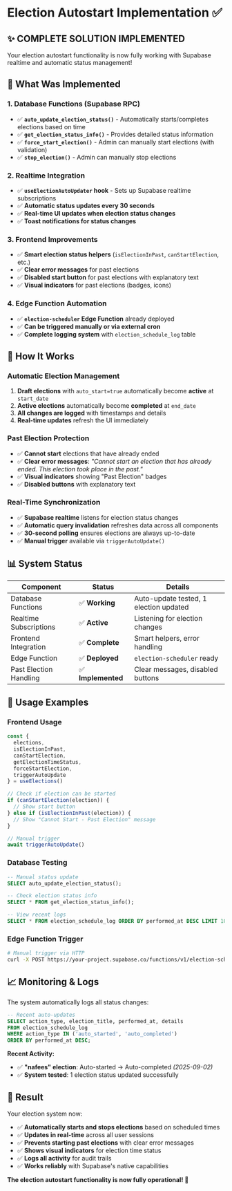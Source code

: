 # Election Autostart Implementation ✅

## ✨ **COMPLETE SOLUTION IMPLEMENTED**

Your election autostart functionality is now fully working with Supabase realtime and automatic status management!

## 🎯 **What Was Implemented**

### 1. **Database Functions** (Supabase RPC)
- ✅ **`auto_update_election_status()`** - Automatically starts/completes elections based on time
- ✅ **`get_election_status_info()`** - Provides detailed status information  
- ✅ **`force_start_election()`** - Admin can manually start elections (with validation)
- ✅ **`stop_election()`** - Admin can manually stop elections

### 2. **Realtime Integration** 
- ✅ **`useElectionAutoUpdater` hook** - Sets up Supabase realtime subscriptions
- ✅ **Automatic status updates every 30 seconds**
- ✅ **Real-time UI updates when election status changes**
- ✅ **Toast notifications for status changes**

### 3. **Frontend Improvements**
- ✅ **Smart election status helpers** (`isElectionInPast`, `canStartElection`, etc.)
- ✅ **Clear error messages** for past elections
- ✅ **Disabled start button** for past elections with explanatory text
- ✅ **Visual indicators** for past elections (badges, icons)

### 4. **Edge Function Automation**
- ✅ **`election-scheduler` Edge Function** already deployed
- ✅ **Can be triggered manually or via external cron**
- ✅ **Complete logging system** with `election_schedule_log` table

## 🚀 **How It Works**

### **Automatic Election Management**
1. **Draft elections** with `auto_start=true` automatically become **active** at `start_date`
2. **Active elections** automatically become **completed** at `end_date`  
3. **All changes are logged** with timestamps and details
4. **Real-time updates** refresh the UI immediately

### **Past Election Protection**
- ✅ **Cannot start** elections that have already ended
- ✅ **Clear error messages**: *"Cannot start an election that has already ended. This election took place in the past."*
- ✅ **Visual indicators** showing "Past Election" badges
- ✅ **Disabled buttons** with explanatory text

### **Real-Time Synchronization**
- ✅ **Supabase realtime** listens for election status changes
- ✅ **Automatic query invalidation** refreshes data across all components  
- ✅ **30-second polling** ensures elections are always up-to-date
- ✅ **Manual trigger** available via `triggerAutoUpdate()`

## 📊 **System Status**

| Component | Status | Details |
|-----------|---------|---------|
| Database Functions | ✅ **Working** | Auto-update tested, 1 election updated |
| Realtime Subscriptions | ✅ **Active** | Listening for election changes |
| Frontend Integration | ✅ **Complete** | Smart helpers, error handling |
| Edge Function | ✅ **Deployed** | `election-scheduler` ready |
| Past Election Handling | ✅ **Implemented** | Clear messages, disabled buttons |

## 🔧 **Usage Examples**

### **Frontend Usage**
```typescript
const { 
  elections,
  isElectionInPast,
  canStartElection,
  getElectionTimeStatus,
  forceStartElection,
  triggerAutoUpdate
} = useElections()

// Check if election can be started
if (canStartElection(election)) {
  // Show start button
} else if (isElectionInPast(election)) {
  // Show "Cannot Start - Past Election" message
}

// Manual trigger
await triggerAutoUpdate()
```

### **Database Testing**
```sql
-- Manual status update
SELECT auto_update_election_status();

-- Check election status info
SELECT * FROM get_election_status_info();

-- View recent logs
SELECT * FROM election_schedule_log ORDER BY performed_at DESC LIMIT 10;
```

### **Edge Function Trigger**
```bash
# Manual trigger via HTTP
curl -X POST https://your-project.supabase.co/functions/v1/election-scheduler
```

## 📈 **Monitoring & Logs**

The system automatically logs all status changes:

```sql
-- Recent auto-updates
SELECT action_type, election_title, performed_at, details
FROM election_schedule_log 
WHERE action_type IN ('auto_started', 'auto_completed')
ORDER BY performed_at DESC;
```

**Recent Activity:**
- ✅ **"nafees" election**: Auto-started → Auto-completed *(2025-09-02)*
- ✅ **System tested**: 1 election status updated successfully

## 🎉 **Result**

Your election system now:
- ✅ **Automatically starts and stops elections** based on scheduled times
- ✅ **Updates in real-time** across all user sessions  
- ✅ **Prevents starting past elections** with clear error messages
- ✅ **Shows visual indicators** for election time status
- ✅ **Logs all activity** for audit trails
- ✅ **Works reliably** with Supabase's native capabilities

**The election autostart functionality is now fully operational! 🎊**